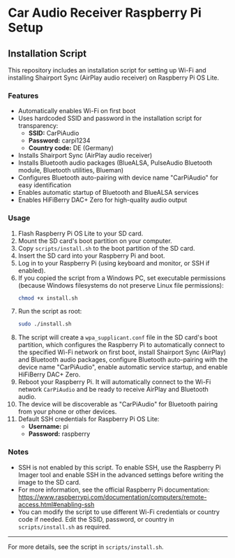 # Car Audio Receiver Raspberry Pi Setup

## Installation Script

This repository includes an installation script for setting up Wi-Fi and installing Shairport Sync (AirPlay audio receiver) on Raspberry Pi OS Lite.

### Features
- Automatically enables Wi-Fi on first boot
- Uses hardcoded SSID and password in the installation script for transparency:
  - **SSID:** CarPiAudio
  - **Password:** carpi1234
  - **Country code:** DE (Germany)
- Installs Shairport Sync (AirPlay audio receiver)
- Installs Bluetooth audio packages (BlueALSA, PulseAudio Bluetooth module, Bluetooth utilities, Blueman)
- Configures Bluetooth auto-pairing with device name "CarPiAudio" for easy identification
- Enables automatic startup of Bluetooth and BlueALSA services
- Enables HiFiBerry DAC+ Zero for high-quality audio output

### Usage
1. Flash Raspberry Pi OS Lite to your SD card.
2. Mount the SD card's boot partition on your computer.
3. Copy `scripts/install.sh` to the boot partition of the SD card.
4. Insert the SD card into your Raspberry Pi and boot.
5. Log in to your Raspberry Pi (using keyboard and monitor, or SSH if enabled).
6. If you copied the script from a Windows PC, set executable permissions (because Windows filesystems do not preserve Linux file permissions):
   ```bash
   chmod +x install.sh
   ```
7. Run the script as root:
   ```bash
   sudo ./install.sh
   ```
8. The script will create a `wpa_supplicant.conf` file in the SD card's boot partition, which configures the Raspberry Pi to automatically connect to the specified Wi-Fi network on first boot, install Shairport Sync (AirPlay) and Bluetooth audio packages, configure Bluetooth auto-pairing with the device name "CarPiAudio", enable automatic service startup, and enable HiFiBerry DAC+ Zero.
9. Reboot your Raspberry Pi. It will automatically connect to the Wi-Fi network `CarPiAudio` and be ready to receive AirPlay and Bluetooth audio.
10. The device will be discoverable as "CarPiAudio" for Bluetooth pairing from your phone or other devices.
11. Default SSH credentials for Raspberry Pi OS Lite:
    - **Username:** pi
    - **Password:** raspberry

### Notes
- SSH is not enabled by this script. To enable SSH, use the Raspberry Pi Imager tool and enable SSH in the advanced settings before writing the image to the SD card.
- For more information, see the official Raspberry Pi documentation:
  https://www.raspberrypi.com/documentation/computers/remote-access.html#enabling-ssh
- You can modify the script to use different Wi-Fi credentials or country code if needed. Edit the SSID, password, or country in `scripts/install.sh` as required.

---

For more details, see the script in `scripts/install.sh`.
